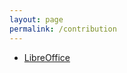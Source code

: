 ```yaml
---
layout: page
permalink: /contribution
---
```


* [LibreOffice][libreoffice-contribution]

[libreoffice-contribution]: https://gerrit.libreoffice.org/#/q/shubham+goyal


